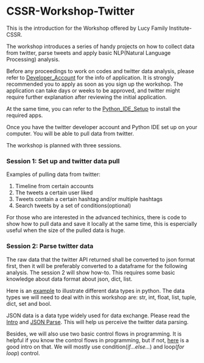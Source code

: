 # CSSR-Workshop-Twitter

This is the introduction for the Workshop offered by Lucy Family Institute-CSSR.

The workshop introduces a series of handy projects on how to collect data from twitter, parse tweets and apply basic NLP(Natural Language Processing) analysis.

Before any proceedings to work on codes and twitter data analysis, please refer to [Developer_Account](https://github.com/Lucy-Family-Institute/CSSR-Workshop-Twitter/blob/master/Developer_Account.md) for the info of application. It is strongly recommended you to apply as soon as you sign up the workshop. The application can take days or weeks to be approved, and twitter might require further explanation after reviewing the initial application.

At the same time, you can refer to the [Python_IDE_Setup](https://github.com/Lucy-Family-Institute/CSSR-Workshop-Twitter/blob/master/Python_IDE_Setup.md) to install the required apps.

Once you have the twitter developer account and Python IDE set up on your computer. You will be able to pull data from twitter.

The workshop is planned with three sessions.

### Session 1: Set up and twitter data pull

Examples of pulling data from twitter:

1. Timeline from certain accounts
2. The tweets a certain user liked
3. Tweets contain a certain hashtag and/or multiple hashtags
4. Search tweets by a set of conditions(optional)

For those who are interested in the advanced techinics, there is code to show how to pull data and save it locally at the same time, this is espercially useful when the size of the pulled data is huge.


### Session 2: Parse twitter data

The raw data that the twitter API returned shall be converted to json format first, then it will be preferably converted to a dataframe for the following analysis. The session 2 will show how-to. This requires some basic knowledge about data format about json, dict, list.

Here is an [example](https://www.w3schools.com/python/python_datatypes.asp) to illustrate different data types in python. The data types we will need to deal with in this workshop are: str, int, float, list, tuple, dict, set and bool.

JSON data is a data type widely used for data exchange. Please read the [Intro](https://www.w3schools.com/js/js_json_intro.asp) and [JSON Parse](https://www.w3schools.com/js/js_json_intro.asp). This will help us perceive the twitter data parsing.

Besides, we will also use two basic control flows in programming. It is helpful if you know the control flows in programming, but if not, [here](https://docs.python.org/3/tutorial/controlflow.html) is a good intro on that. We will mostly use condition(*if...else...*) and loop(*for loop*) control.
